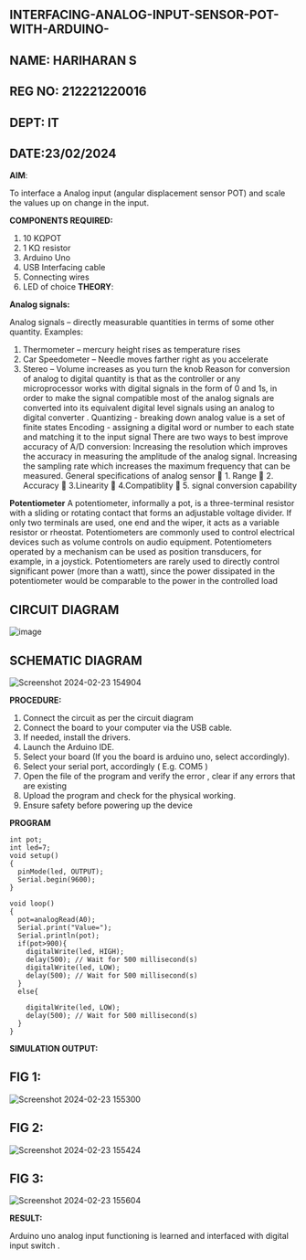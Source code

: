 ## INTERFACING-ANALOG-INPUT-SENSOR-POT-WITH-ARDUINO-

## NAME: HARIHARAN S
## REG NO: 212221220016
## DEPT: IT
## DATE:23/02/2024

**AIM**: 

To interface a Analog  input (angular displacement sensor POT) and scale the values up on change in the input.

**COMPONENTS REQUIRED:**

1.	10 KΩPOT
2.	1 KΩ resistor 
3.	Arduino Uno 
4.	USB Interfacing cable 
5.	Connecting wires 
6.	LED of choice 
**THEORY**: 

**Analog signals:**

Analog signals – directly measurable quantities in terms of some other quantity.
Examples:
1. Thermometer – mercury height rises as temperature rises
2. Car Speedometer – Needle moves farther right as you accelerate
3. Stereo – Volume increases as you turn the knob
Reason for conversion of analog to digital quantity is that as the controller or any microprocessor works with digital signals in the form of 0 and 1s, in order to make the signal compatible  most of the analog signals are converted into its equivalent digital level signals using an analog to digital converter .
Quantizing - breaking down analog value is a set of finite states
Encoding - assigning a digital word or number to each state and matching it to the input signal
 There are two ways to best improve accuracy of A/D conversion:
Increasing the resolution which improves the accuracy in measuring the amplitude of the analog signal.
Increasing the sampling rate which increases the maximum frequency that can be measured.
General specifications of analog sensor
	1. Range
	2. Accuracy
	3.Linearity
	4.Compatiblity
	5. signal conversion capability

**Potentiometer**
A potentiometer, informally a pot, is a three-terminal resistor with a sliding or rotating contact that forms an adjustable voltage divider. If only two terminals are used, one end and the wiper, it acts as a variable resistor or rheostat.
Potentiometers are commonly used to control electrical devices such as volume controls on audio equipment. Potentiometers operated by a mechanism can be used as position transducers, for example, in a joystick. Potentiometers are rarely used to directly control significant power (more than a watt), since the power dissipated in the potentiometer would be comparable to the power in the controlled load

## CIRCUIT DIAGRAM
![image](https://user-images.githubusercontent.com/36288975/163530788-eec3cdc3-95e8-4d2d-8349-6d0ea4c9439c.png)

## SCHEMATIC DIAGRAM
![Screenshot 2024-02-23 154904](https://github.com/HS1707/EXPERIMENT-NO--02-INTERFACING-ANALOG-INPUT-SENSOR-POT-WITH-ARDUINO-/assets/117717427/3f78d4df-1f06-402d-8502-f694509dd914)

**PROCEDURE:**

1.	Connect the circuit as per the circuit diagram 
2.	Connect the board to your computer via the USB cable.
3.	If needed, install the drivers.
4.	Launch the Arduino IDE.
5.	Select your board (If you the board is arduino uno, select accordingly).
6.	Select your serial port, accordingly ( E.g. COM5 )
7.	Open the file of the program  and verify the error , clear if any errors that are existing 
8.	Upload the program and check for the physical working. 
9.	Ensure safety before powering up the device 



**PROGRAM**
```
int pot;
int led=7;
void setup()
{
  pinMode(led, OUTPUT);
  Serial.begin(9600);
}

void loop()
{
  pot=analogRead(A0);
  Serial.print("Value=");
  Serial.println(pot);
  if(pot>900){
    digitalWrite(led, HIGH);
    delay(500); // Wait for 500 millisecond(s)
    digitalWrite(led, LOW);
    delay(500); // Wait for 500 millisecond(s)
  }
  else{
    
    digitalWrite(led, LOW);
    delay(500); // Wait for 500 millisecond(s)
  }
}
```

**SIMULATION OUTPUT:** 

## FIG 1:

![Screenshot 2024-02-23 155300](https://github.com/HS1707/EXPERIMENT-NO--02-INTERFACING-ANALOG-INPUT-SENSOR-POT-WITH-ARDUINO-/assets/117717427/6a8f022c-48be-41c0-be35-d5c486aff2f6)

## FIG 2:

![Screenshot 2024-02-23 155424](https://github.com/HS1707/EXPERIMENT-NO--02-INTERFACING-ANALOG-INPUT-SENSOR-POT-WITH-ARDUINO-/assets/117717427/773d2390-90f7-44ea-be6b-72a8794798e1)

## FIG 3:

![Screenshot 2024-02-23 155604](https://github.com/HS1707/EXPERIMENT-NO--02-INTERFACING-ANALOG-INPUT-SENSOR-POT-WITH-ARDUINO-/assets/117717427/ad4913e3-2d2a-4488-a767-2c0a90b75ffd)


**RESULT:** 

Arduino uno analog input functioning is learned and interfaced with digital input switch .
